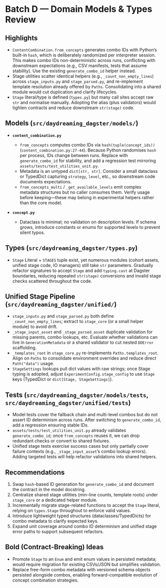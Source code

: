# Batch D — Domain Models & Types Review

## Highlights
- `ContentCombination.from_concepts` generates combo IDs with Python’s built-in `hash`, which is deliberately randomized per interpreter session. This makes combo IDs non-deterministic across runs, conflicting with downstream expectations (e.g., CSV manifests, tests that assume stability). Use the existing `generate_combo_id` helper instead.
- Stage utilities scatter identical helpers (e.g., `_count_non_empty_lines`) across `stage_inputs.py` and `stage_parsed.py`, and re-implement template resolution already offered by `Paths`. Consolidating into a shared module would cut duplication and clarify lifecycles.
- `Stage` literal/type is defined (`types.py`) but many call sites accept raw `str` and normalise manually. Adopting the alias (plus validators) would tighten contracts and reduce downstream `str(stage)` code.

## Models (`src/daydreaming_dagster/models/`)
- **`content_combination.py`**
  - `from_concepts` computes combo IDs via `hash(tuple(concept_ids))` (`content_combination.py:27-44`). Because Python randomises `hash` per process, IDs change between runs. Replace with `generate_combo_id` for stability, and add a regression test mirroring `assets/tests/test_utilities_unit.py`.
  - Metadata is an untyped `dict[str, str]`. Consider a small dataclass or TypedDict capturing `strategy`, `level`, etc., so downstream code documents expectations.
  - `from_concepts_multi` / `_get_available_levels` emit complex metadata structures but no caller consumes them. Verify usage before keeping—these may belong in experimental helpers rather than the core model.

- **`concept.py`**
  - Dataclass is minimal; no validation on description levels. If schema grows, introduce constants or enums for supported levels to prevent silent typos.

## Types (`src/daydreaming_dagster/types.py`)
- `Stage` Literal + `STAGES` tuple exist, yet numerous modules (cohort assets, unified stage code, IO managers) still take `str` parameters. Gradually refactor signatures to accept `Stage` and add `typing.cast` at Dagster boundaries, reducing repeated `str(stage)` conversions and invalid stage checks scattered throughout the code.

## Unified Stage Pipeline (`src/daydreaming_dagster/unified/`)
- `stage_inputs.py` and `stage_parsed.py` both define `_count_non_empty_lines`; extract to `stage_core` (or a small helper module) to avoid drift.
- `_stage_input_asset` and `_stage_parsed_asset` duplicate validation for missing parents, combo lookups, etc. Evaluate whether validations can live in `GenerationMetadata` or a shared validator to cut nested `DDError` scaffolding.
- `_templates_root` in `stage_core.py` re-implements `Paths.templates_root`. Align on `Paths` to consolidate environment overrides and reduce direct `Path("data")` usage.
- `StageSettings` lookups pull dict values with raw strings; once Stage typing is adopted, adjust `ExperimentConfig.stage_config` to use `Stage` keys (TypedDict or `dict[Stage, StageSettings]`).

## Tests (`src/daydreaming_dagster/models/tests`, `src/daydreaming_dagster/unified/tests`)
- Model tests cover the fallback chain and multi-level combos but do not assert ID determinism across runs. After switching to `generate_combo_id`, add a regression ensuring stable IDs.
- `assets/tests/test_utilities_unit.py` already validates `generate_combo_id`; once `from_concepts` reuses it, we can drop redundant checks or convert to shared fixtures.
- Unified stage tests exercise success cases but only partially cover failure contexts (e.g., `_stage_input_asset`’s combo lookup errors). Adding targeted tests will help refactor validations into shared helpers.

## Recommendations
1. Swap `hash`-based ID generation for `generate_combo_id` and document the contract in the model docstring.
2. Centralize shared stage utilities (min-line counts, template roots) under `stage_core` or a dedicated helper module.
3. Incrementally migrate stage-related functions to accept the `Stage` literal, relying on `types.Stage` throughout to enforce valid values.
4. Introduce lightweight typed structures (dataclasses/TypedDicts) for combo metadata to clarify expected keys.
5. Expand unit coverage around combo ID determinism and unified stage error paths to support subsequent refactors.

## Bold (Contract-Breaking) Ideas
- Promote `Stage` to an `Enum` and emit enum values in persisted metadata; would require migration for existing CSVs/JSON but simplifies validation.
- Replace free-form combo metadata with versioned schema objects persisted alongside combos, enabling forward-compatible evolution of concept combination strategies.
